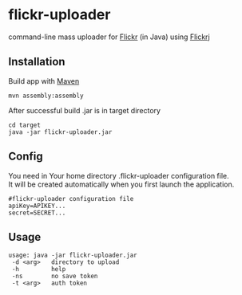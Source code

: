 flickr-uploader
===============

command-line mass uploader for [Flickr](http://flickr.com) (in Java)
using [Flickrj](http://flickrj.sourceforge.net/)

Installation
------------
Build app with [Maven](http://maven.apache.org)

<pre><code>mvn assembly:assembly</code></pre>

After successful build .jar is in target directory

<pre><code>cd target
java -jar flickr-uploader.jar</code></pre>

Config
------
You need in Your home directory .flickr-uploader configuration file.<br/> 
It will be created automatically when you first launch the application.

<pre><code>#flickr-uploader configuration file
apiKey=APIKEY...
secret=SECRET...</code></pre>

Usage
-----
<pre><code>usage: java -jar flickr-uploader.jar
 -d &lt;arg&gt;   directory to upload
 -h         help
 -ns        no save token
 -t &lt;arg&gt;   auth token</code></pre>